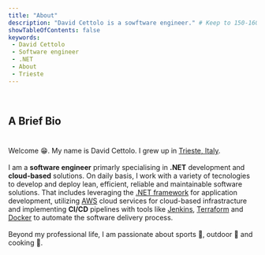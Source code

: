 ```yaml
---
title: "About"
description: "David Cettolo is a sowftware engineer." # Keep to 150-160 chars
showTableOfContents: false
keywords:
 - David Cettolo
 - Software engineer
 - .NET
 - About
 - Trieste
---
```


<br>

<!-- Outside of work I’m kept busy by my young family and - when I do have free time! - enjoy doing 🏃, learning 📚, and brewing 🍺.
### Education

<kbd>2017.8 - present</kbd> &ensp;&ensp;
**Ph.D. in Physics**, *Case Western Reserve University*, USA.
<br> 
<kbd>2013.3 - 2016.11</kbd> &ensp;&ensp;
**B.Sc. Honours (Advanced)**, *The University of Sydney*, Australia.
<br>
<kbd>2013.3 - 2016.11</kbd> &ensp;&ensp;
**UCEAP Program**, *University of California San Diego*, USA. -->

<!-- --- -->

## A Brief Bio
#
Welcome 😁. My name is David Cettolo. I grew up in [Trieste, Italy](https://www.google.com/maps/place/Trieste,+Province+of+Trieste,+Italy/@45.6499624,13.7210459,11.5z/data=!4m6!3m5!1s0x477b6b06e4edf533:0x666a2484d4dd2b50!8m2!3d45.6495264!4d13.7768182!16zL20vMGZqc2w?entry=ttu).\
<br>
I am a **software engineer** primarly specialising in **.NET** development and **cloud-based** solutions. On daily basis, I work with a variety of tecnologies to develop and deploy
lean, efficient, reliable and maintainable software solutions. That includes leveraging the [.NET framework](https://dotnet.microsoft.com/en-us/) for application development, utilizing [AWS](https://aws.amazon.com/?nc2=h_lg) cloud services for cloud-based infrastracture and implementing **CI/CD** pipelines with tools like [Jenkins](https://www.jenkins.io/), [Terraform](https://www.terraform.io/) and [Docker](https://www.docker.com/) to automate the software delivery process.\
<br>
Beyond my professional life, I am passionate about sports 🏐, outdoor 🌊 and cooking 🍝.  